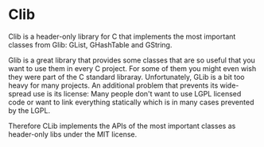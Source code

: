 # Clib

Clib is a header-only library for C that implements the most important classes
from Glib: GList, GHashTable and GString.

Glib is a great library that provides some classes that are so useful that you
want to use them in every C project. For some of them you might even wish they
were part of the C standard libraray. Unfortunately, GLib is a bit too heavy
for many projects. An additional problem that prevents its wide-spread use is
its license: Many people don't want to use LGPL licensed code or want to link
everything statically which is in many cases prevented by the LGPL.

Therefore CLib implements the APIs of the most important classes as header-only
libs under the MIT license.

